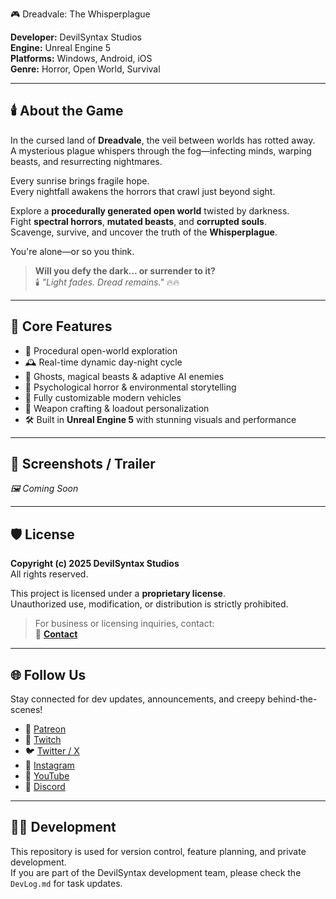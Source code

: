 🎮 Dreadvale: The Whisperplague

**Developer:** DevilSyntax Studios  
**Engine:** Unreal Engine 5  
**Platforms:** Windows, Android, iOS  
**Genre:** Horror, Open World, Survival  

---

## 🕯️ About the Game

In the cursed land of **Dreadvale**, the veil between worlds has rotted away.  
A mysterious plague whispers through the fog—infecting minds, warping beasts, and resurrecting nightmares.

Every sunrise brings fragile hope.  
Every nightfall awakens the horrors that crawl just beyond sight.

Explore a **procedurally generated open world** twisted by darkness.  
Fight **spectral horrors**, **mutated beasts**, and **corrupted souls**.  
Scavenge, survive, and uncover the truth of the **Whisperplague**.

You're alone—or so you think.

> **Will you defy the dark… or surrender to it?**  
> 🕯️ *"Light fades. Dread remains."* 🔥🔥

---

## 🧪 Core Features

- 🌌 Procedural open-world exploration  
- 🕰️ Real-time dynamic day-night cycle  
- 👻 Ghosts, magical beasts & adaptive AI enemies  
- 🧠 Psychological horror & environmental storytelling  
- 🚙 Fully customizable modern vehicles  
- 🔫 Weapon crafting & loadout personalization  
- 🛠️ Built in **Unreal Engine 5** with stunning visuals and performance

---

## 📸 Screenshots / Trailer

_🖼️ Coming Soon_

---

## 🛡️ License

**Copyright (c) 2025 DevilSyntax Studios**  
All rights reserved.

This project is licensed under a **proprietary license**.  
Unauthorized use, modification, or distribution is strictly prohibited.

> For business or licensing inquiries, contact:  
📧 **[Contact](contact@devilsyntaxstudio.org)**

---

## 🌐 Follow Us

Stay connected for dev updates, announcements, and creepy behind-the-scenes!

- 👑 [Patreon](patreon.com/DevilSyntax)
- 🐫 [Twitch](https://www.twitch.tv/officialdevilsyntax?sr=a)
- 🐦 [Twitter / X](https://x.com/DevilSyntax?t=kfWJxQ5mFf_JFK5-VNIeMQ&s=09)
- 📸 [Instagram](https://www.instagram.com/devilsyntax?igsh=MTNrcnE5c3lxNTNlZw==)
- 🎥 [YouTube](https://youtube.com/@devilsyntax?si=Eb4BjjH1pclEKw-7)
- 💬 [Discord](https://discord.gg/BB5mAmuQfN)

---

## 🧑‍💻 Development

This repository is used for version control, feature planning, and private development.  
If you are part of the DevilSyntax development team, please check the `DevLog.md` for task updates.
